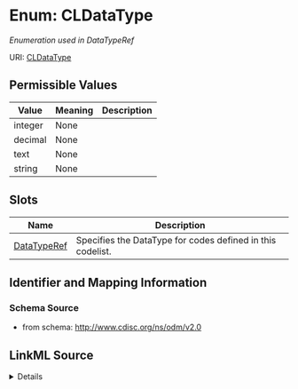 # Enum: CLDataType




_Enumeration used in DataTypeRef_



URI: [CLDataType](CLDataType)

## Permissible Values

| Value | Meaning | Description |
| --- | --- | --- |
| integer | None |  |
| decimal | None |  |
| text | None |  |
| string | None |  |




## Slots

| Name | Description |
| ---  | --- |
| [DataTypeRef](DataTypeRef.md) | Specifies the DataType for codes defined in this codelist. |






## Identifier and Mapping Information







### Schema Source


* from schema: http://www.cdisc.org/ns/odm/v2.0




## LinkML Source

<details>
```yaml
name: CLDataType
description: Enumeration used in DataTypeRef
from_schema: http://www.cdisc.org/ns/odm/v2.0
rank: 1000
permissible_values:
  integer:
    text: integer
    is_a: CLDataType
  decimal:
    text: decimal
    is_a: CLDataType
  text:
    text: text
    is_a: CLDataType
  string:
    text: string
    is_a: CLDataType

```
</details>
